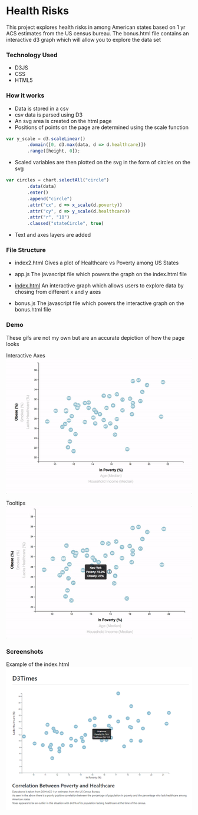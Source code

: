 # Health Risks

This project explores health risks in among American states based on 1 yr ACS estimates from the US census bureau. The bonus.html file contains an interactive d3 graph which will allow you to explore the data set

### Technology Used

- D3JS
- CSS 
- HTML5


### How it works 
- Data is stored in a csv 
- csv data is parsed using D3
- An svg area is created on the html page
- Positions of points on the page are determined using the scale function 

```javascript
var y_scale = d3.scaleLinear()
        .domain([0, d3.max(data, d => d.healthcare)])
        .range([height, 0]);
```
- Scaled variables are then plotted on the svg in the form of circles on the svg

```javascript
var circles = chart.selectAll("circle")
        .data(data)
        .enter()
        .append("circle")
        .attr("cx", d => x_scale(d.poverty))
        .attr("cy", d => y_scale(d.healthcare))
        .attr("r", "10")
        .classed("stateCircle", true)
  ```
 - Text and axes layers are added
 
 
 ### File Structure 
 
 - index2.html
 Gives a plot of Healthcare vs Poverty among US States
 
 - app.js
 The javascript file which powers the graph on the index.html file
 
 - [index.html](https://nikitacase.github.io/D3-Challenge/)
 An interactive graph which allows users to explore data by chosing from different x and y axes
 
 - bonus.js 
 The javascript file which powers the interactive graph on the bonus.html file


### Demo

These gifs are not my own but are an accurate depiction of how the page looks

Interactive Axes
![Demo of index.html](/D3_data_journalism/assets/images/7-animated-scatter.gif)

Tooltips 
![Demo of index.html](/D3_data_journalism/assets/images/8-tooltip.gif)


 ### Screenshots
 
 Example of the index.html 
 ![Screen of index2.html](/D3_data_journalism/assets/images/ss.png)
